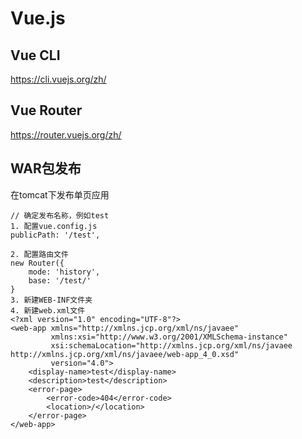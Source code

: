 # Vue.js

## Vue CLI

https://cli.vuejs.org/zh/

## Vue Router

https://router.vuejs.org/zh/

## WAR包发布

在tomcat下发布单页应用

```
// 确定发布名称，例如test
1. 配置vue.config.js
publicPath: '/test',

2. 配置路由文件
new Router({
    mode: 'history',
    base: '/test/'
}
3. 新建WEB-INF文件夹
4. 新建web.xml文件
<?xml version="1.0" encoding="UTF-8"?>
<web-app xmlns="http://xmlns.jcp.org/xml/ns/javaee"
         xmlns:xsi="http://www.w3.org/2001/XMLSchema-instance"
         xsi:schemaLocation="http://xmlns.jcp.org/xml/ns/javaee http://xmlns.jcp.org/xml/ns/javaee/web-app_4_0.xsd"
         version="4.0">
    <display-name>test</display-name>
	<description>test</description>
	<error-page>
		<error-code>404</error-code>
		<location>/</location>
	</error-page>
</web-app>
```
